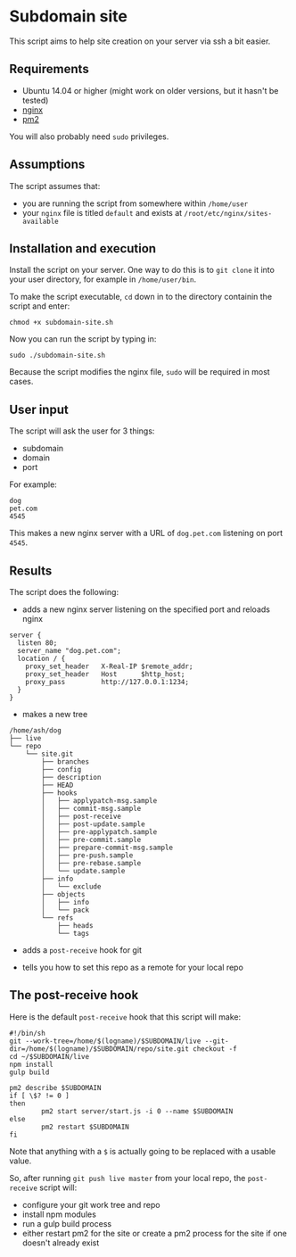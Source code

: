 # Subdomain site

This script aims to help site creation on your server via ssh a bit easier.

## Requirements
- Ubuntu 14.04 or higher (might work on older versions, but it hasn't be tested)
- [nginx](http://nginx.org/en/)
- [pm2](https://github.com/Unitech/pm2)

You will also probably need `sudo` privileges.

## Assumptions
The script assumes that:
- you are running the script from somewhere within `/home/user`
- your `nginx` file is titled `default` and exists at `/root/etc/nginx/sites-available`
 
## Installation and execution
Install the script on your server. One way to do this is to `git clone` it into your user directory, for example in `/home/user/bin`.

To make the script executable, `cd` down in to the directory containin the script and enter:
```
chmod +x subdomain-site.sh
```

Now you can run the script by typing in:
```
sudo ./subdomain-site.sh
```

Because the script modifies the nginx file, `sudo` will be required in most cases.

## User input
The script will ask the user for 3 things:
- subdomain
- domain
- port

For example:
```
dog
pet.com
4545
```
This makes a new nginx server with a URL of `dog.pet.com` listening on port `4545`.

## Results
The script does the following:
- adds a new nginx server listening on the specified port and reloads nginx
```
server {
  listen 80;
  server_name "dog.pet.com";
  location / {
    proxy_set_header   X-Real-IP $remote_addr;
    proxy_set_header   Host      $http_host;
    proxy_pass         http://127.0.0.1:1234;
  }
}
```

- makes a new tree 
```
/home/ash/dog
├── live
└── repo
    └── site.git
        ├── branches
        ├── config
        ├── description
        ├── HEAD
        ├── hooks
        │   ├── applypatch-msg.sample
        │   ├── commit-msg.sample
        │   ├── post-receive
        │   ├── post-update.sample
        │   ├── pre-applypatch.sample
        │   ├── pre-commit.sample
        │   ├── prepare-commit-msg.sample
        │   ├── pre-push.sample
        │   ├── pre-rebase.sample
        │   └── update.sample
        ├── info
        │   └── exclude
        ├── objects
        │   ├── info
        │   └── pack
        └── refs
            ├── heads
            └── tags
```

- adds a `post-receive` hook for git

- tells you how to set this repo as a remote for your local repo

## The post-receive hook
Here is the default `post-receive` hook that this script will make:
```
#!/bin/sh
git --work-tree=/home/$(logname)/$SUBDOMAIN/live --git-dir=/home/$(logname)/$SUBDOMAIN/repo/site.git checkout -f
cd ~/$SUBDOMAIN/live
npm install
gulp build

pm2 describe $SUBDOMAIN
if [ \$? != 0 ]
then
        pm2 start server/start.js -i 0 --name $SUBDOMAIN
else
        pm2 restart $SUBDOMAIN
fi
```

Note that anything with a `$` is actually going to be replaced with a usable value.

So, after running `git push live master` from your local repo, the `post-receive` script will:
- configure your git work tree and repo
- install npm modules
- run a gulp build process
- either restart pm2 for the site or create a pm2 process for the site if one doesn't already exist
